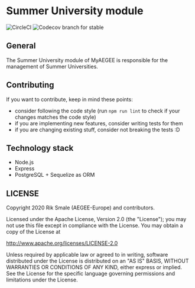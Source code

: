 # Summer University module
![CircleCI](https://img.shields.io/circleci/build/github/AEGEE/summeruniversity)
![Codecov branch for stable](https://img.shields.io/codecov/c/github/AEGEE/summeruniversity.svg)


## General

The Summer University module of MyAEGEE is responsible for the management of Summer Universities.

## Contributing

If you want to contribute, keep in mind these points:
- consider following the code style (run `npm run lint` to check if your changes matches the code style)
- if you are implementing new features, consider writing tests for them
- if you are changing existing stuff, consider not breaking the tests :D

## Technology stack

- Node.js
- Express
- PostgreSQL + Sequelize as ORM

## LICENSE

Copyright 2020 Rik Smale (AEGEE-Europe) and contributors.

Licensed under the Apache License, Version 2.0 (the "License");
you may not use this file except in compliance with the License.
You may obtain a copy of the License at

<http://www.apache.org/licenses/LICENSE-2.0>

Unless required by applicable law or agreed to in writing, software
distributed under the License is distributed on an "AS IS" BASIS,
WITHOUT WARRANTIES OR CONDITIONS OF ANY KIND, either express or implied.
See the License for the specific language governing permissions and
limitations under the License.

